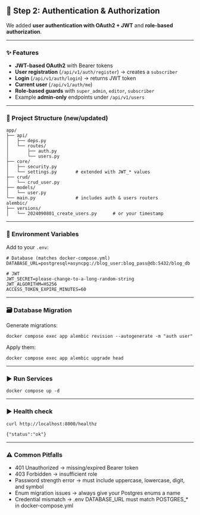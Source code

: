 ## 🚀 Step 2: Authentication & Authorization

We added **user authentication with OAuth2 + JWT** and **role-based authorization**.

---

### ✨ Features

* **JWT-based OAuth2** with Bearer tokens
* **User registration** (`/api/v1/auth/register`) → creates a `subscriber`
* **Login** (`/api/v1/auth/login`) → returns JWT token
* **Current user** (`/api/v1/auth/me`)
* **Role-based guards** with `super_admin`, `editor`, `subscriber`
* Example **admin-only** endpoints under `/api/v1/users`

---

### 📂 Project Structure (new/updated)

```
app/
├── api/
│   ├── deps.py
│   └── routes/
│       ├── auth.py
│       └── users.py
├── core/
│   ├── security.py
│   └── settings.py       # extended with JWT_* values
├── crud/
│   └── crud_user.py
├── models/
│   └── user.py
└── main.py               # includes auth & users routers
alembic/
├── versions/
│   └── 2024090801_create_users.py      # or your timestamp
```

---

### 🔧 Environment Variables

Add to your `.env`:

```env
# Database (matches docker-compose.yml)
DATABASE_URL=postgresql+asyncpg://blog_user:blog_pass@db:5432/blog_db

# JWT
JWT_SECRET=please-change-to-a-long-random-string
JWT_ALGORITHM=HS256
ACCESS_TOKEN_EXPIRE_MINUTES=60
```

---

### 🗃️ Database Migration

Generate migrations:

```
docker compose exec app alembic revision --autogenerate -m "auth user"
```

Apply them:

```
docker compose exec app alembic upgrade head
```

---

### ▶️ Run Services
```
docker compose up -d
```

---

### ▶️ Health check
```
curl http://localhost:8000/healthz
```

`{"status":"ok"}`

---

### ⚠️ Common Pitfalls

* 401 Unauthorized → missing/expired Bearer token
* 403 Forbidden → insufficient role
* Password strength error → must include uppercase, lowercase, digit, and symbol
* Enum migration issues → always give your Postgres enums a name
* Credential mismatch → .env DATABASE_URL must match POSTGRES_* in docker-compose.yml
